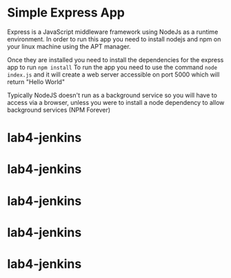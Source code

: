 # Simple Express App 

Express is a JavaScript middleware framework using NodeJs as a runtime environment. 
In order to run this app you need to install nodejs and npm on your linux machine using the APT manager.

Once they are installed you need to install the dependencies for the express app to run `npm install`
To run the app you need to use the command `node index.js` and it will create a web server accessible on port 5000 which will return "Hello World"

Typically NodeJS doesn't run as a background service so you will have to access via a browser, unless you were to install a node dependency to allow background services (NPM Forever)
# lab4-jenkins
# lab4-jenkins
# lab4-jenkins
# lab4-jenkins
# lab4-jenkins

